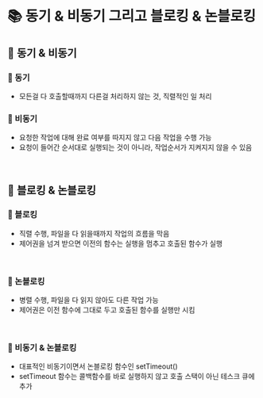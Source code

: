 # 📚 동기 & 비동기 그리고 블로킹 & 논블로킹


## 📖 동기 & 비동기
### 📍 동기
- 모든걸 다 호출할때까지 다른걸 처리하지 않는 것, 직렬적인 일 처리

### 📍 비동기
- 요청한 작업에 대해 완료 여부를 따지지 않고 다음 작업을 수행 가능
- 요청이 들어간 순서대로 실행되는 것이 아니라, 작업순서가 지켜지지 않을 수 있음

</br>

## 📖 블로킹 & 논블로킹
### 📍 블로킹
- 직렬 수행, 파일을 다 읽을때까지 작업의 흐름을 막음
- 제어권을 넘겨 받으면 이전의 함수는 실행을 멈추고 호출된 함수가 실행

</br> 

### 📍 논블로킹
- 병렬 수행, 파일을 다 읽지 않아도 다른 작업 가능
- 제어권은 이전 함수에 그대로 두고 호출된 함수를 실행만 시킴

</br> 

### 📍 비동기 & 논블로킹
- 대표적인 비동기이면서 논블로킹 함수인 setTimeout()
- setTimeout 함수는 콜백함수를 바로 실행하지 않고 호출 스택이 아닌 테스크 큐에 추가


</br> 


